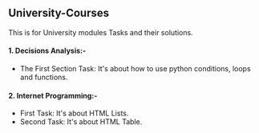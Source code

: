## University-Courses
This is for University modules Tasks and their solutions.

#### 1. Decisions Analysis:-<br>
- The First Section Task: It's about how to use python conditions, loops and functions.

#### 2. Internet Programming:-<br>
- First Task: It's about HTML Lists.
- Second Task: It's about HTML Table.
